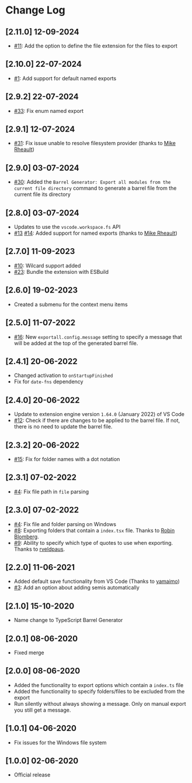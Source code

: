# Change Log

## [2.11.0] 12-09-2024

- [#11](https://github.com/estruyf/vscode-typescript-exportallmodules/issues/11): Add the option to define the file extension for the files to export

## [2.10.0] 22-07-2024

- [#1](https://github.com/estruyf/vscode-typescript-exportallmodules/issues/1): Add support for default named exports

## [2.9.2] 22-07-2024

- [#33](https://github.com/estruyf/vscode-typescript-exportallmodules/issues/33): Fix enum named export

## [2.9.1] 12-07-2024

- [#31](https://github.com/estruyf/vscode-typescript-exportallmodules/issues/31): Fix issue unable to resolve filesystem provider (thanks to [Mike Rheault](https://github.com/mrheault))

## [2.9.0] 03-07-2024

- [#30](https://github.com/estruyf/vscode-typescript-exportallmodules/issues/30): Added the `Barrel Generator: Export all modules from the current file directory` command to generate a barrel file from the current file its directory

## [2.8.0] 03-07-2024

- Updates to use the `vscode.workspace.fs` API
- [#13](https://github.com/estruyf/vscode-typescript-exportallmodules/issues/13) [#14](https://github.com/estruyf/vscode-typescript-exportallmodules/issues/14): Added support for named exports (thanks to [Mike Rheault](https://github.com/mrheault))

## [2.7.0] 11-09-2023

- [#10](https://github.com/estruyf/vscode-typescript-exportallmodules/issues/10): Wilcard support added
- [#23](https://github.com/estruyf/vscode-typescript-exportallmodules/issues/23): Bundle the extension with ESBuild

## [2.6.0] 19-02-2023

- Created a submenu for the context menu items

## [2.5.0] 11-07-2022

- [#16](https://github.com/estruyf/vscode-typescript-exportallmodules/issues/16): New `exportall.config.message` setting to specify a message that will be added at the top of the generated barrel file.

## [2.4.1] 20-06-2022

- Changed activation to `onStartupFinished`
- Fix for `date-fns` dependency

## [2.4.0] 20-06-2022

- Update to extension engine version `1.64.0` (January 2022) of VS Code
- [#12](https://github.com/estruyf/vscode-typescript-exportallmodules/issues/12): Check if there are changes to be applied to the barrel file. If not, there is no need to update the barrel file.

## [2.3.2] 20-06-2022

- [#15](https://github.com/estruyf/vscode-typescript-exportallmodules/issues/15): Fix for folder names with a dot notation

## [2.3.1] 07-02-2022

- [#4](https://github.com/estruyf/vscode-typescript-exportallmodules/issues/4): Fix file path in `file` parsing

## [2.3.0] 07-02-2022

- [#4](https://github.com/estruyf/vscode-typescript-exportallmodules/issues/4): Fix file and folder parsing on Windows
- [#8](https://github.com/estruyf/vscode-typescript-exportallmodules/pull/8): Exporting folders that contain a `index.tsx` file. Thanks to [
Robin Blomberg](https://github.com/RobinBlomberg).
- [#9](https://github.com/estruyf/vscode-typescript-exportallmodules/pull/9): Ability to specify which type of quotes to use when exporting. Thanks to [rveldpaus](https://github.com/rveldpaus).

## [2.2.0] 11-06-2021

- Added default save functionality from VS Code (Thanks to [yamaimo](https://github.com/yarnaimo))
- [#3](https://github.com/estruyf/vscode-typescript-exportallmodules/issues/3): Add an option about adding semis automatically

## [2.1.0] 15-10-2020

- Name change to TypeScript Barrel Generator

## [2.0.1] 08-06-2020

- Fixed merge

## [2.0.0] 08-06-2020

- Added the functionality to export options which contain a `index.ts` file
- Added the functionality to specify folders/files to be excluded from the export
- Run silently without always showing a message. Only on manual export you still get a message.

## [1.0.1] 04-06-2020

- Fix issues for the Windows file system

## [1.0.0] 02-06-2020

- Official release
